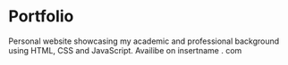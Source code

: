 # Portfolio
Personal website showcasing my academic and professional background using HTML, CSS and JavaScript.
Availibe on insertname . com
